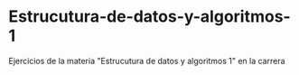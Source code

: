 # Estrucutura-de-datos-y-algoritmos-1
Ejercicios de la materia "Estrucutura de datos y algoritmos 1" en la carrera

